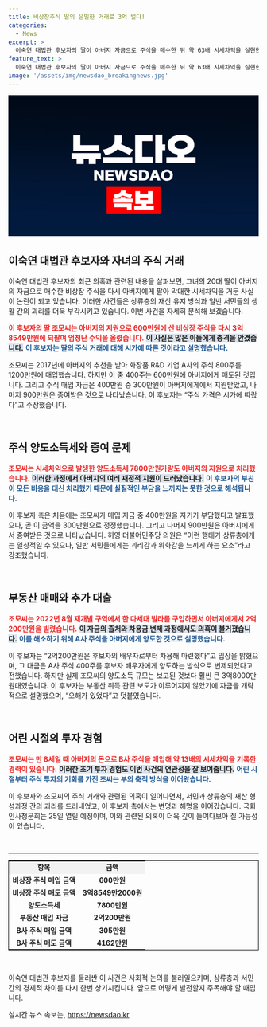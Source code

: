 ```yaml
---
title: 비상장주식 딸의 은밀한 거래로 3억 벌다!
categories:
  - News
excerpt: >
  이숙연 대법관 후보자의 딸이 아버지 자금으로 주식을 매수한 뒤 약 63배 시세차익을 실현한 사실이 드러났다. 과연 이 후보자의 인사청문회에서 어떤 논란이 이어질까? 25일, 진실을 밝힐 기회가 다가온다!
feature_text: >
  이숙연 대법관 후보자의 딸이 아버지 자금으로 주식을 매수한 뒤 약 63배 시세차익을 실현한 사실이 드러났다. 과연 이 후보자의 인사청문회에서 어떤 논란이 이어질까? 25일, 진실을 밝힐 기회가 다가온다!
image: '/assets/img/newsdao_breakingnews.jpg'
---
```


<p><img src="/assets/img/newsdao_breakingnews.jpg" alt="bookingtag 속보" /></p>

<h2 data-ke-size="size26">이숙연 대법관 후보자와 자녀의 주식 거래</h2>

<p data-ke-size="size16">이숙연 대법관 후보자의 최근 의혹과 관련된 내용을 살펴보면, 그녀의 20대 딸이 아버지의 자금으로 매수한 비상장 주식을 다시 아버지에게 팔아 막대한 시세차익을 거둔 사실이 논란이 되고 있습니다. 이러한 사건들은 상류층의 재산 유지 방식과 일반 서민들의 생활 간의 괴리를 더욱 부각시키고 있습니다. 이번 사건을 자세히 분석해 보겠습니다.</p>

<p><b><span style="color: #ee2323;">이 후보자의 딸 조모씨는 아버지의 지원으로 600만원에 산 비상장 주식을 다시 3억8549만원에 되팔며 엄청난 수익을 올렸습니다.</span></b> <b><span style="background-color: #21538527;">이 사실은 많은 이들에게 충격을 안겼습니다.</span></b> <b><span style="color: #1a5490;">이 후보자는 딸의 주식 거래에 대해 시가에 따른 것이라고 설명했습니다.</span></b></p>

<p>조모씨는 2017년에 아버지의 추천을 받아 화장품 R&amp;D 기업 A사의 주식 800주를 1200만원에 매입했습니다. 하지만 이 중 400주는 600만원에 아버지에게 매도된 것입니다. 그리고 주식 매입 자금은 400만원 중 300만원이 아버지에게에서 지원받았고, 나머지 900만원은 증여받은 것으로 나타났습니다.  이 후보자는 “주식 가격은 시가에 따랐다”고 주장했습니다.</p>

<p data-ke-size="size16">&nbsp;</p>

<h2 data-ke-size="size26">주식 양도소득세와 증여 문제</h2>

<p><b><span style="color: #ee2323;">조모씨는 시세차익으로 발생한 양도소득세 7800만원가량도 아버지의 지원으로 처리했습니다.</span></b> <b><span style="background-color: #21538527;">이러한 과정에서 아버지의 여러 재정적 지원이 드러났습니다.</span></b> <b><span style="color: #1a5490;">이 후보자의 부친이 모든 비용을 대신 처리했기 때문에 실질적인 부담을 느끼지는 못한 것으로 해석됩니다.</span></b></p>

<p>이 후보자 측은 처음에는 조모씨가 매입 자금 중 400만원을 자기가 부담했다고 발표했으나, 곧 이 금액을 300만원으로 정정했습니다. 그리고 나머지 900만원은 아버지에게서 증여받은 것으로 나타났습니다. 허영 더불어민주당 의원은 “이런 행태가 상류층에게는 일상적일 수 있으나, 일반 서민들에게는 괴리감과 위화감을 느끼게 하는 요소”라고 강조했습니다.</p>

<p data-ke-size="size16">&nbsp;</p>

<h2 data-ke-size="size26">부동산 매매와 추가 대출</h2>

<p><b><span style="color: #ee2323;">조모씨는 2022년 8월 재개발 구역에서 한 다세대 빌라를 구입하면서 아버지에게서 2억200만원을 빌렸습니다.</span></b> <b><span style="background-color: #21538527;">이 자금의 출처와 차용금 변제 과정에서도 의혹이 불거졌습니다.</span></b> <b><span style="color: #1a5490;">이를 해소하기 위해 A사 주식을 아버지에게 양도한 것으로 설명했습니다.</span></b></p>

<p>이 후보자는 “2억200만원은 후보자의 배우자로부터 차용해 마련했다”고 입장을 밝혔으며, 그 대금은 A사 주식 400주를 후보자 배우자에게 양도하는 방식으로 변제되었다고 전했습니다. 하지만 실제 조모씨의 양도소득 규모는 보고된 것보다 훨씬 큰 3억8000만원대였습니다. 이 후보자는 부동산 취득 관련 보도가 이루어지지 않았기에 자금을 개략적으로 설명했으며, “오해가 있었다”고 덧붙였습니다.</p>

<p data-ke-size="size16">&nbsp;</p>

<h2 data-ke-size="size26">어린 시절의 투자 경험</h2>

<p><b><span style="color: #ee2323;">조모씨는 만 8세일 때 아버지의 돈으로 B사 주식을 매입해 약 13배의 시세차익을 기록한 경력이 있습니다.</span></b> <b><span style="background-color: #21538527;">이러한 초기 투자 경험도 이번 사건의 연관성을 잘 보여줍니다.</span></b> <b><span style="color: #1a5490;">어린 시절부터 주식 투자의 기회를 가진 조씨는 부의 축적 방식을 이어왔습니다.</span></b></p>

<p>이 후보자와 조모씨의 주식 거래와 관련된 의혹이 일어나면서, 서민과 상류층의 재산 형성과정 간의 괴리를 드러내었고, 이 후보자 측에서는 변명과 해명을 이어갔습니다. 국회 인사청문회는 25일 열릴 예정이며, 이와 관련된 의혹이 더욱 깊이 들여다보아 질 가능성이 있습니다. </p>

<p data-ke-size="size16">&nbsp;</p>

<hr>

<table style="width: 100%; border: 1px solid black;">
<tr>
<td style="background-color: #f2f2f2; text-align: center; height: 17px;"><b>항목</b></td>
<td style="background-color: #f2f2f2; text-align: center; height: 17px;"><b>금액</b></td>
</tr>
<tr>
<td style="text-align: center; height: 17px;"><b>비상장 주식 매입 금액</b></td>
<td style="text-align: center; height: 17px;"><b>600만원</b></td>
</tr>
<tr>
<td style="text-align: center; height: 17px;"><b>비상장 주식 매도 금액</b></td>
<td style="text-align: center; height: 17px;"><b>3억8549만2000원</b></td>
</tr>
<tr>
<td style="text-align: center; height: 17px;"><b>양도소득세</b></td>
<td style="text-align: center; height: 17px;"><b>7800만원</b></td>
</tr>
<tr>
<td style="text-align: center; height: 17px;"><b>부동산 매입 자금</b></td>
<td style="text-align: center; height: 17px;"><b>2억200만원</b></td>
</tr>
<tr>
<td style="text-align: center; height: 17px;"><b>B사 주식 매입 금액</b></td>
<td style="text-align: center; height: 17px;"><b>305만원</b></td>
</tr>
<tr>
<td style="text-align: center; height: 17px;"><b>B사 주식 매도 금액</b></td>
<td style="text-align: center; height: 17px;"><b>4162만원</b></td>
</tr>
</table>

<p data-ke-size="size16">&nbsp;</p> 

<p>이숙연 대법관 후보자를 둘러싼 이 사건은 사회적 논의를 불러일으키며, 상류층과 서민 간의 경제적 차이를 다시 한번 상기시킵니다. 앞으로 어떻게 발전할지 주목해야 할 때입니다.</p>
실시간 뉴스 속보는, <a href="https://newsdao.kr" rel="dofollow">https://newsdao.kr</a>


